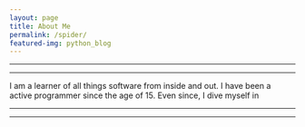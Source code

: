 ```yaml
---
layout: page
title: About Me
permalink: /spider/
featured-img: python_blog
---
```



---
---
   I am a learner of all things software from inside and out. I have been a active programmer since the age of 15. Even since, I dive myself in


---
---
